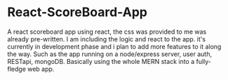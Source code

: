 # React-ScoreBoard-App
A react scoreboard app using react, the css was provided to me was already pre-written. I am including the logic and react to the app.
it's currently in development phase and i plan to add more features to it along the way.
Such as the app running on a node/express server, user auth, RESTapi, mongoDB. Basically using the whole MERN stack into a fully-fledge web app.
